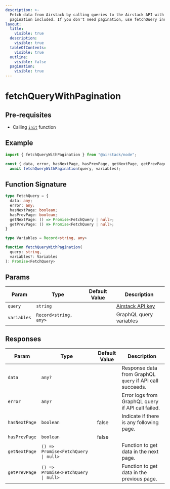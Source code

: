 ```yaml
---
description: >-
  Fetch data from Airstack by calling queries to the Airstack API with
  pagination included. If you don't need pagination, use fetchQuery instead.
layout:
  title:
    visible: true
  description:
    visible: true
  tableOfContents:
    visible: true
  outline:
    visible: false
  pagination:
    visible: true
---
```


# fetchQueryWithPagination

## Pre-requisites

* Calling [`init`](init.md) function

## Example

```javascript
import { fetchQueryWithPagination } from "@airstack/node";

const { data, error, hasNextPage, hasPrevPage, getNextPage, getPrevPage } =
  await fetchQueryWithPagination(query, variables);
```

## Function Signature

```typescript
type FetchQuery = {
  data: any;
  error: any;
  hasNextPage: boolean;
  hasPrevPage: boolean;
  getNextPage: () => Promise<FetchQuery | null>;
  getPrevPage: () => Promise<FetchQuery | null>;
}

type Variables = Record<string, any>

function fetchQueryWithPagination(
  query: string,
  variables?: Variables
): Promise<FetchQuery>
```

## Params

| Param       | Type                  | Default Value | Description                                       |
| ----------- | --------------------- | ------------- | ------------------------------------------------- |
| `query`     | `string`              |               | [Airstack API key](../get-started/get-api-key.md) |
| `variables` | `Record<string, any>` |               | GraphQL query variables                           |

## Responses

| Param         | Type                                | Default Value | Description                                              |
| ------------- | ----------------------------------- | ------------- | -------------------------------------------------------- |
| `data`        | `any?`                              |               | Response data from GraphQL `query` if API call succeeds. |
| `error`       | `any?`                              |               | Error logs from GraphQL query if API call failed.        |
| `hasNextPage` | `boolean`                           | false         | Indicate if there is any following page.                 |
| `hasPrevPage` | `boolean`                           | false         |                                                          |
| `getNextPage` | `() => Promise<FetchQuery \| null>` |               | Function to get data in the next page.                   |
| `getPrevPage` | `() => Promise<FetchQuery \| null>` |               | Function to get data in the previous page.               |

